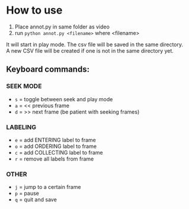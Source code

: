 
# How to use

1. Place annot.py in same folder as video  
1. run `python annot.py <filename>` where \<filename\>

It will start in play mode. The csv file will be saved in the same directory.  
A new CSV file will be created if one is not in the same directory yet.

## Keyboard commands:

### SEEK MODE
* `s` = toggle between seek and play mode
* `a` = << previous frame
* `d` = >> next frame
(be patient with seeking frames)

### LABELING
* `e` = add ENTERING label to frame
* `o` = add ORDERING label to frame
* `c` = add COLLECTING label to frame
* `r` = remove all labels from frame

### OTHER
* `j` = jump to a certain frame
* `p` = pause
* `q` = quit and save



